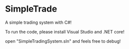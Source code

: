 # SimpleTrade
A simple trading system with C#!

To run the code, please install Visual Studio and .NET core!

open "SimpleTradingSystem.sln" and feels free to debug!
